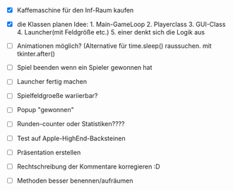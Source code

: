 - [x] Kaffemaschine für den Inf-Raum kaufen
- [x] die Klassen planen
      Idee: 1. Main-GameLoop
            2. Playerclass
            3. GUI-Class
            4. Launcher(mit Feldgröße etc.)
            5. einer denkt sich die Logik aus
      
      
- [ ] Animationen möglich? (Alternative für time.sleep() raussuchen. mit tkinter.after()

- [ ] Spiel beenden wenn ein Spieler gewonnen hat

- [ ] Launcher fertig machen

- [ ] Spielfeldgroeße wariierbar?

- [ ] Popup "gewonnen"

- [ ] Runden-counter oder Statistiken????

- [ ] Test auf Apple-HighEnd-Backsteinen

- [ ] Präsentation erstellen

- [ ] Rechtschreibung der Kommentare korregieren :D

- [ ] Methoden besser benennen/aufräumen
